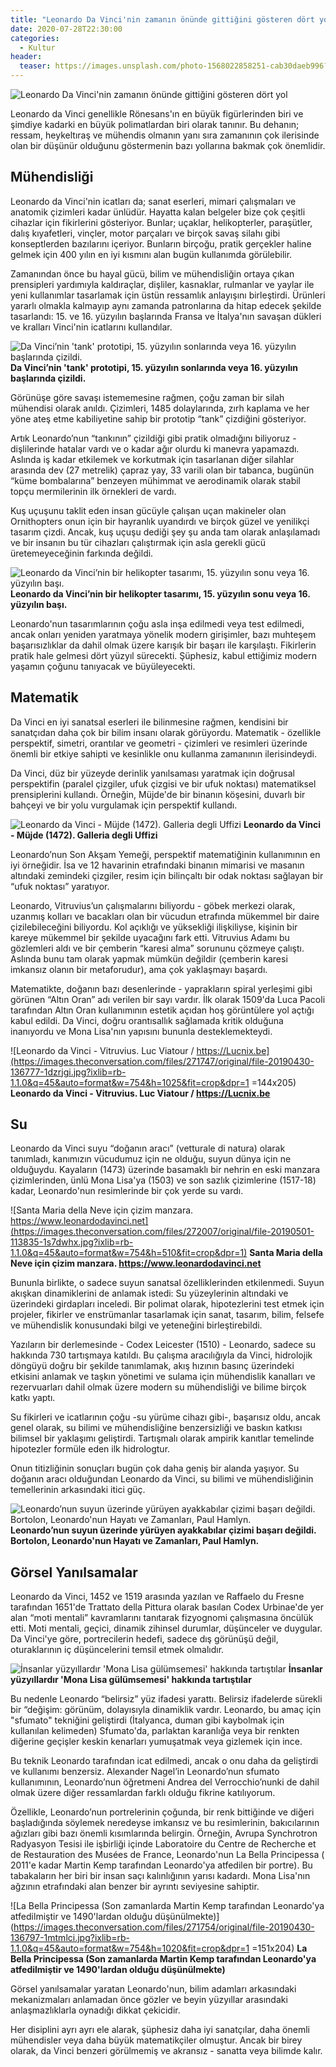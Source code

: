 ```yaml
---
title: "Leonardo Da Vinci'nin zamanın önünde gittiğini gösteren dört yol"
date: 2020-07-28T22:30:00
categories:
  - Kultur
header:
  teaser: https://images.unsplash.com/photo-1568022858251-cab30daeb996?ixlib=rb-1.2.1&ixid=eyJhcHBfaWQiOjEyMDd9&auto=format&fit=crop&w=1225&q=80
---
```

![Leonardo Da Vinci'nin zamanın önünde gittiğini gösteren dört yol](https://images.unsplash.com/photo-1568022858251-cab30daeb996?ixlib=rb-1.2.1&ixid=eyJhcHBfaWQiOjEyMDd9&auto=format&fit=crop&w=1225&q=80)

Leonardo da Vinci genellikle Rönesans'ın en büyük figürlerinden biri ve şimdiye kadarki en büyük polimatlardan biri olarak tanınır. Bu dehanın; ressam, heykeltıraş ve mühendis olmanın yanı sıra zamanının çok ilerisinde olan bir düşünür olduğunu göstermenin bazı yollarına bakmak çok önemlidir.

Mühendisliği
-
Leonardo da Vinci'nin icatları da; sanat eserleri, mimari çalışmaları ve anatomik çizimleri kadar ünlüdür. Hayatta kalan belgeler bize çok çeşitli cihazlar için fikirlerini gösteriyor. Bunlar; uçaklar, helikopterler, paraşütler, dalış kıyafetleri, vinçler, motor parçaları ve birçok savaş silahı gibi konseptlerden bazılarını içeriyor. Bunların birçoğu, pratik gerçekler haline gelmek için 400 yılın en iyi kısmını alan bugün kullanımda görülebilir.

Zamanından önce bu hayal gücü, bilim ve mühendisliğin ortaya çıkan prensipleri yardımıyla kaldıraçlar, dişliler, kasnaklar, rulmanlar ve yaylar ile yeni kullanımlar tasarlamak için üstün ressamlık anlayışını birleştirdi. Ürünleri yararlı olmakla kalmayıp aynı zamanda patronlarına da hitap edecek şekilde tasarlandı: 15. ve 16. yüzyılın başlarında Fransa ve İtalya'nın savaşan dükleri ve kralları Vinci'nin icatlarını kullandılar.

![Da Vinci’nin 'tank' prototipi, 15. yüzyılın sonlarında veya 16. yüzyılın başlarında çizildi.](https://images.theconversation.com/files/271759/original/file-20190430-136810-80w42k.jpg?ixlib=rb-1.1.0&q=45&auto=format&w=754&h=439&fit=crop&dpr=1) **Da Vinci’nin 'tank' prototipi, 15. yüzyılın sonlarında veya 16. yüzyılın başlarında çizildi.**

Görünüşe göre savaşı istememesine rağmen, çoğu zaman bir silah mühendisi olarak anıldı. Çizimleri, 1485 dolaylarında, zırh kaplama ve her yöne ateş etme kabiliyetine sahip bir prototip “tank” çizdiğini gösteriyor.

Artık Leonardo’nun “tankının” çizildiği gibi pratik olmadığını biliyoruz - dişlilerinde hatalar vardı ve o kadar ağır olurdu ki manevra yapamazdı. Aslında iş kadar etkilemek ve korkutmak için tasarlanan diğer silahlar arasında dev (27 metrelik) çapraz yay, 33 varili olan bir tabanca, bugünün “küme bombalarına” benzeyen mühimmat ve aerodinamik olarak stabil topçu mermilerinin ilk örnekleri de vardı.

Kuş uçuşunu taklit eden insan gücüyle çalışan uçan makineler olan Ornithopters onun için bir hayranlık uyandırdı ve birçok güzel ve yenilikçi tasarım çizdi. Ancak, kuş uçuşu dediği şey şu anda tam olarak anlaşılamadı ve bir insanın bu tür cihazları çalıştırmak için asla gerekli gücü üretemeyeceğinin farkında değildi.

![Leonardo da Vinci’nin bir helikopter tasarımı, 15. yüzyılın sonu veya 16. yüzyılın başı.](https://images.theconversation.com/files/271760/original/file-20190430-136784-1tjiviy.JPG?ixlib=rb-1.1.0&q=45&auto=format&w=754&h=771&fit=crop&dpr=1) **Leonardo da Vinci’nin bir helikopter tasarımı, 15. yüzyılın sonu veya 16. yüzyılın başı.**

Leonardo'nun tasarımlarının çoğu asla inşa edilmedi veya test edilmedi, ancak onları yeniden yaratmaya yönelik modern girişimler, bazı muhteşem başarısızlıklar da dahil olmak üzere karışık bir başarı ile karşılaştı. Fikirlerin pratik hale gelmesi dört yüzyıl sürecekti. Şüphesiz, kabul ettiğimiz modern yaşamın çoğunu tanıyacak ve büyüleyecekti.

Matematik
-
Da Vinci en iyi sanatsal eserleri ile bilinmesine rağmen, kendisini bir sanatçıdan daha çok bir bilim insanı olarak görüyordu. Matematik - özellikle perspektif, simetri, orantılar ve geometri - çizimleri ve resimleri üzerinde önemli bir etkiye sahipti ve kesinlikle onu kullanma zamanının ilerisindeydi.

Da Vinci, düz bir yüzeyde derinlik yanılsaması yaratmak için doğrusal perspektifin (paralel çizgiler, ufuk çizgisi ve bir ufuk noktası) matematiksel prensiplerini kullandı. Örneğin, Müjde'de bir binanın köşesini, duvarlı bir bahçeyi ve bir yolu vurgulamak için perspektif kullandı.

![Leonardo da Vinci - Müjde (1472). Galleria degli Uffizi](https://images.theconversation.com/files/271746/original/file-20190430-136784-1kwrxlg.jpg?ixlib=rb-1.1.0&q=45&auto=format&w=754&h=335&fit=crop&dpr=1) **Leonardo da Vinci - Müjde (1472). Galleria degli Uffizi**

Leonardo’nun Son Akşam Yemeği, perspektif matematiğinin kullanımının en iyi örneğidir. İsa ve 12 havarinin etrafındaki binanın mimarisi ve masanın altındaki zemindeki çizgiler, resim için bilinçaltı bir odak noktası sağlayan bir “ufuk noktası” yaratıyor.

Leonardo, Vitruvius’un çalışmalarını biliyordu - göbek merkezi olarak, uzanmış kolları ve bacakları olan bir vücudun etrafında mükemmel bir daire çizilebileceğini biliyordu. Kol açıklığı ve yüksekliği ilişkiliyse, kişinin bir kareye mükemmel bir şekilde uyacağını fark etti. Vitruvius Adamı bu gözlemleri aldı ve bir çemberin “karesi alma” sorununu çözmeye çalıştı. Aslında bunu tam olarak yapmak mümkün değildir (çemberin karesi imkansız olanın bir metaforudur), ama çok yaklaşmayı başardı.

Matematikte, doğanın bazı desenlerinde - yaprakların spiral yerleşimi gibi görünen “Altın Oran” adı verilen bir sayı vardır. İlk olarak 1509'da Luca Pacoli tarafından Altın Oran kullanımının estetik açıdan hoş görüntülere yol açtığı kabul edildi. Da Vinci, doğru orantısallık sağlamada kritik olduğuna inanıyordu ve Mona Lisa'nın yapısını bununla desteklemekteydi.

![Leonardo da Vinci - Vitruvius. Luc Viatour / https://Lucnix.be](https://images.theconversation.com/files/271747/original/file-20190430-136777-1dzrjgi.jpg?ixlib=rb-1.1.0&q=45&auto=format&w=754&h=1025&fit=crop&dpr=1 =144x205) **Leonardo da Vinci - Vitruvius. Luc Viatour / https://Lucnix.be**

Su
-
Leonardo da Vinci suyu “doğanın aracı” (vetturale di natura) olarak tanımladı, kanımızın vücudumuz için ne olduğu, suyun dünya için ne olduğuydu. Kayaların (1473) üzerinde basamaklı bir nehrin en eski manzara çizimlerinden, ünlü Mona Lisa'ya (1503) ve son sazlık çizimlerine (1517-18) kadar, Leonardo'nun resimlerinde bir çok yerde su vardı.

![Santa Maria della Neve için çizim manzara. https://www.leonardodavinci.net](https://images.theconversation.com/files/272007/original/file-20190501-113835-1s7dwhx.jpg?ixlib=rb-1.1.0&q=45&auto=format&w=754&h=510&fit=crop&dpr=1) **Santa Maria della Neve için çizim manzara. https://www.leonardodavinci.net**

Bununla birlikte, o sadece suyun sanatsal özelliklerinden etkilenmedi. Suyun akışkan dinamiklerini de anlamak istedi: Su yüzeylerinin altındaki ve üzerindeki girdapları inceledi. Bir polimat olarak, hipotezlerini test etmek için projeler, fikirler ve enstrümanlar tasarlamak için sanat, tasarım, bilim, felsefe ve mühendislik konusundaki bilgi ve yeteneğini birleştirebildi.

Yazıların bir derlemesinde - Codex Leicester (1510) - Leonardo, sadece su hakkında 730 tartışmaya katıldı. Bu çalışma aracılığıyla da Vinci, hidrolojik döngüyü doğru bir şekilde tanımlamak, akış hızının basınç üzerindeki etkisini anlamak ve taşkın yönetimi ve sulama için mühendislik kanalları ve rezervuarları dahil olmak üzere modern su mühendisliği ve bilime birçok katkı yaptı.

Su fikirleri ve icatlarının çoğu -su yürüme cihazı gibi-, başarısız oldu, ancak genel olarak, su bilimi ve mühendisliğine benzersizliği ve baskın katkısı bilimsel bir yaklaşımı geliştirdi. Tartışmalı olarak ampirik kanıtlar temelinde hipotezler formüle eden ilk hidrologtur.

Onun titizliğinin sonuçları bugün çok daha geniş bir alanda yaşıyor. Su doğanın aracı olduğundan Leonardo da Vinci, su bilimi ve mühendisliğinin temellerinin arkasındaki itici güç.

![Leonardo’nun suyun üzerinde yürüyen ayakkabılar çizimi başarı değildi. Bortolon, Leonardo'nun Hayatı ve Zamanları, Paul Hamlyn.](https://images.theconversation.com/files/272013/original/file-20190501-113835-1yyp3ol.JPG?ixlib=rb-1.1.0&q=45&auto=format&w=754&h=840&fit=crop&dpr=1) **Leonardo’nun suyun üzerinde yürüyen ayakkabılar çizimi başarı değildi. Bortolon, Leonardo'nun Hayatı ve Zamanları, Paul Hamlyn.**

Görsel Yanılsamalar
-
Leonardo da Vinci, 1452 ve 1519 arasında yazılan ve Raffaelo du Fresne tarafından 1651'de Trattato della Pittura olarak basılan Codex Urbinae'de yer alan “moti mentali” kavramlarını tanıtarak fizyognomi çalışmasına öncülük etti. Moti mentali, geçici, dinamik zihinsel durumlar, düşünceler ve duygular. Da Vinci'ye göre, portrecilerin hedefi, sadece dış görünüşü değil, oturaklarının iç düşüncelerini temsil etmek olmalıdır.

![İnsanlar yüzyıllardır 'Mona Lisa gülümsemesi' hakkında tartıştılar](https://images.unsplash.com/photo-1493564832173-630cc9e0765d?ixlib=rb-1.2.1&ixid=eyJhcHBfaWQiOjEyMDd9&auto=format&fit=crop&w=1350&q=80) **İnsanlar yüzyıllardır 'Mona Lisa gülümsemesi' hakkında tartıştılar**

Bu nedenle Leonardo “belirsiz” yüz ifadesi yarattı. Belirsiz ifadelerde sürekli bir “değişim: görünüm, dolayısıyla dinamiklik vardır. Leonardo, bu amaç için "sfumato" tekniğini geliştirdi (İtalyanca, duman gibi kaybolmak için kullanılan kelimeden) Sfumato'da, parlaktan karanlığa veya bir renkten diğerine geçişler keskin kenarları yumuşatmak veya gizlemek için ince.

Bu teknik Leonardo tarafından icat edilmedi, ancak o onu daha da geliştirdi ve kullanımı benzersiz. Alexander Nagel’in Leonardo’nun sfumato kullanımının, Leonardo’nun öğretmeni Andrea del Verrocchio’nunki de dahil olmak üzere diğer ressamlardan farklı olduğu fikrine katılıyorum.

Özellikle, Leonardo’nun portrelerinin çoğunda, bir renk bittiğinde ve diğeri başladığında söylemek neredeyse imkansız ve bu resimlerinin, bakıcılarının ağızları gibi bazı önemli kısımlarında belirgin. Örneğin, Avrupa Synchrotron Radyasyon Tesisi ile işbirliği içinde Laboratoire du Centre de Recherche et de Restauration des Musées de France, Leonardo'nun La Bella Principessa ( 2011'e kadar Martin Kemp tarafından Leonardo'ya atfedilen bir portre). Bu tabakaların her biri bir insan saçı kalınlığının yarısı kadardı. Mona Lisa'nın ağzının etrafındaki alan benzer bir ayrıntı seviyesine sahiptir.

![La Bella Principessa (Son zamanlarda Martin Kemp tarafından Leonardo'ya atfedilmiştir ve 1490'lardan olduğu düşünülmekte)](https://images.theconversation.com/files/271754/original/file-20190430-136797-1mtmlci.jpg?ixlib=rb-1.1.0&q=45&auto=format&w=754&h=1020&fit=crop&dpr=1 =151x204) **La Bella Principessa (Son zamanlarda Martin Kemp tarafından Leonardo'ya atfedilmiştir ve 1490'lardan olduğu düşünülmekte)**

Görsel yanılsamalar yaratan Leonardo'nun, bilim adamları arkasındaki mekanizmaları anlamadan önce gözler ve beyin yüzyıllar arasındaki anlaşmazlıklarla oynadığı dikkat çekicidir.

Her disiplini ayrı ayrı ele alarak, şüphesiz daha iyi sanatçılar, daha önemli mühendisler veya daha büyük matematikçiler olmuştur. Ancak bir birey olarak, da Vinci benzeri görülmemiş ve akransız - sanatta veya bilimde kalır.
